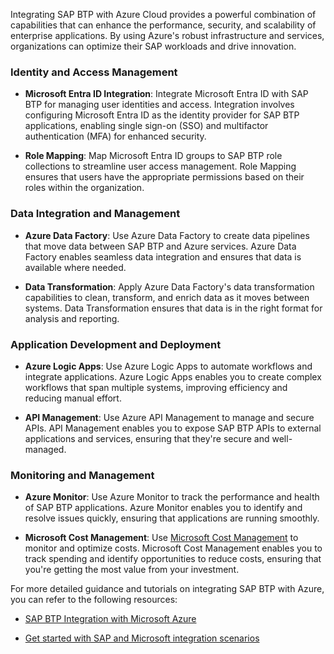 Integrating SAP BTP with Azure Cloud provides a powerful combination of capabilities that can enhance the performance, security, and scalability of enterprise applications. By using Azure's robust infrastructure and services, organizations can optimize their SAP workloads and drive innovation.

### Identity and Access Management

* **Microsoft Entra ID Integration**: Integrate Microsoft Entra ID with SAP BTP for managing user identities and access. Integration involves configuring Microsoft Entra ID as the identity provider for SAP BTP applications, enabling single sign-on (SSO) and multifactor authentication (MFA) for enhanced security.

* **Role Mapping**: Map Microsoft Entra ID groups to SAP BTP role collections to streamline user access management. Role Mapping ensures that users have the appropriate permissions based on their roles within the organization.

### Data Integration and Management

* **Azure Data Factory**: Use Azure Data Factory to create data pipelines that move data between SAP BTP and Azure services. Azure Data Factory enables seamless data integration and ensures that data is available where needed.

* **Data Transformation**: Apply Azure Data Factory's data transformation capabilities to clean, transform, and enrich data as it moves between systems. Data Transformation ensures that data is in the right format for analysis and reporting.

### Application Development and Deployment

* **Azure Logic Apps**: Use Azure Logic Apps to automate workflows and integrate applications. Azure Logic Apps enables you to create complex workflows that span multiple systems, improving efficiency and reducing manual effort.

* **API Management**: Use Azure API Management to manage and secure APIs. API Management enables you to expose SAP BTP APIs to external applications and services, ensuring that they're secure and well-managed.

### Monitoring and Management

* **Azure Monitor**: Use Azure Monitor to track the performance and health of SAP BTP applications. Azure Monitor enables you to identify and resolve issues quickly, ensuring that applications are running smoothly.

* **Microsoft Cost Management**: Use [Microsoft Cost Management](/azure/cost-management-billing/costs/overview-cost-management) to monitor and optimize costs. Microsoft Cost Management enables you to track spending and identify opportunities to reduce costs, ensuring that you're getting the most value from your investment.

For more detailed guidance and tutorials on integrating SAP BTP with Azure, you can refer to the following resources:

* [SAP BTP Integration with Microsoft Azure](https://community.sap.com/t5/technology-blogs-by-sap/sap-btp-integration-with-microsoft-azure/ba-p/13493903)

* [Get started with SAP and Microsoft integration scenarios](/azure/sap/workloads/integration-get-started)